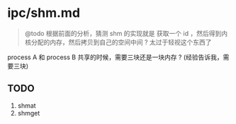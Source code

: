 # ipc/shm.md
> @todo 根据前面的分析，猜测 shm 的实现就是 获取一个 id ，然后得到内核分配的内存，然后拷贝到自己的空间中间 ?
> 太过于轻视这个东西了

process A 和 process B 共享的时候，需要三块还是一块内存 ? (经验告诉我，需要三块)


## TODO
1. shmat
2. shmget
